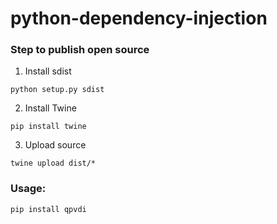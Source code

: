 # python-dependency-injection

### Step to publish open source

1. Install sdist

```python setup.py sdist```

2. Install Twine

```pip install twine```

3. Upload source

```twine upload dist/*```

### **Usage:**

`pip install qpvdi`
